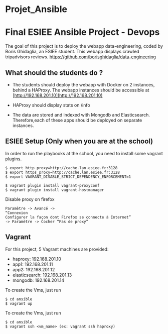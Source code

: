 # Projet_Ansible

# Final ESIEE Ansible Project  - Devops

The goal of this project is to deploy the webapp data-engineering, coded by Boris Ghidaglia, an ESIEE student.
This webapp displays crawled tripadvisors reviews. https://github.com/borisghidaglia/data-engineering

## What should the students do ?

- The students should deploy the webapp with Docker on 2 instances, behind a HAProxy. 
The webapp instances should be accessible at [http://192.168.201.10](http://192.168.201.10)

- HAProxy should display stats on /info

- The data are stored and indexed with Mongodb and Elasticsearch. Therefore,each of these apps should be deployed on separate instances.

 
## ESIEE Setup (Only when you are at the school)

In order to run the playbooks at the school, you need to install some vagrant plugins.

```
$ export http_proxy=http://cache.lan.esiee.fr:3128
$ export https_proxy=http://cache.lan.esiee.fr:3128
$ export VAGRANT_DISABLE_STRICT_DEPENDENCY_ENFORCEMENT=1 

$ vagrant plugin install vagrant-proxyconf
$ vagrant plugin install vagrant-hostmanager
```
Disable proxy on firefox

```
Paramètre -> Avancé -> 
“Connexion
Configurer la façon dont Firefox se connecte à Internet” 
-> Paramètre -> Cocher “Pas de proxy”
```

## Vagrant

For this project, 5 Vagrant machines are provided:

- haproxy: 192.168.201.10
- app1: 192.168.201.11
- app2: 192.168.201.12
- elasticsearch: 192.168.201.13
- mongodb: 192.168.201.14

To create the Vms, just run

```
$ cd ansible
$ vagrant up
```

To create the Vms, just run

```
$ cd ansible
$ vagrant ssh <vm_name> (ex: vagrant ssh haproxy)
```

